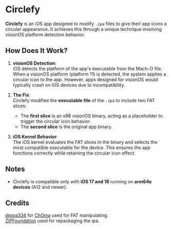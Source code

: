 # Circlefy  

**Circlefy** is an iOS app designed to modify `.ipa` files to give their app icons a circular appearance. It achieves this through a unique technique involving visionOS platform detection behavior.  

## How Does It Work?  

1. **visionOS Detection**:  
   iOS detects the platform of the app's executable from the Mach-O file. When a visionOS platform (platform 11) is detected, the system applies a circular icon to the app. However, apps designed for visionOS would typically crash on iOS devices due to incompatibility.  

2. **The Fix**:  
   Circlefy modifies the **executable file** of the `.ipa` to include two FAT slices:  
   - The **first slice** is an x86 visionOS binary, acting as a placeholder to trigger the circular icon behavior.  
   - The **second slice** is the original app binary.  

3. **iOS Kernel Behavior**:  
   The iOS kernel evaluates the FAT slices in the binary and selects the most compatible executable for the device. This ensures the app functions correctly while retaining the circular icon effect.  

## Notes  

- Circlefy is compatible only with **iOS 17 and 18** running on **arm64e devices** (A12 and newer).  

## Credits  

[@opa334](https://github.com/opa334) for [ChOma](https://github.com/opa334/ChOma) used for FAT manipulating.  
[ZIPFoundation](https://github.com/weichsel/ZIPFoundation) used for repackaging the ipa.
